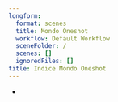 ```yaml
---
longform:
  format: scenes
  title: Mondo Oneshot
  workflow: Default Workflow
  sceneFolder: /
  scenes: []
  ignoredFiles: []
title: Indice Mondo Oneshot
---
```

- 